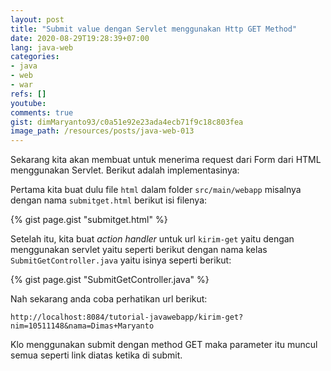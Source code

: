 ```yaml
---
layout: post
title: "Submit value dengan Servlet menggunakan Http GET Method"
date: 2020-08-29T19:28:39+07:00
lang: java-web
categories:
- java
- web
- war
refs: []
youtube: 
comments: true
gist: dimMaryanto93/c0a51e92e23ada4ecb71f9c18c803fea
image_path: /resources/posts/java-web-013
---
```


Sekarang kita akan membuat untuk menerima request dari Form dari HTML menggunakan Servlet. Berikut adalah implementasinya:

Pertama kita buat dulu file `html` dalam folder `src/main/webapp` misalnya dengan nama `submitget.html` berikut isi filenya:

{% gist page.gist "submitget.html" %}

Setelah itu, kita buat _action handler_ untuk url `kirim-get` yaitu dengan menggunakan servlet yaitu seperti berikut dengan nama kelas `SubmitGetController.java` yaitu isinya seperti berikut:

{% gist page.gist "SubmitGetController.java" %}

Nah sekarang anda coba perhatikan url berikut:

`http://localhost:8084/tutorial-javawebapp/kirim-get?nim=10511148&nama=Dimas+Maryanto`

Klo menggunakan submit dengan method GET maka parameter itu muncul semua seperti link diatas ketika di submit.